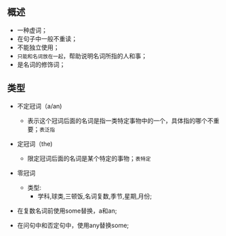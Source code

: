 ## 概述

* 一种虚词；
* 在句子中一般不重读；
* 不能独立使用；
* `只能和名词放在一起`，帮助说明名词所指的人和事；
* 是名词的修饰词；

## 类型

* 不定冠词（a/an)
  + 表示这个冠词后面的名词是指一类特定事物中的一个，具体指的哪个不重要；`表泛指`

* 定冠词（the)
  + 限定冠词后面的名词是某个特定的事物；`表特定`

* 零冠词
  + 类型:
    - 学科,球类,三顿饭,名词复数,季节,星期,月份;

* 在复数名词前使用some替换，a和an; 
* 在问句中和否定句中，使用any替换some; 
